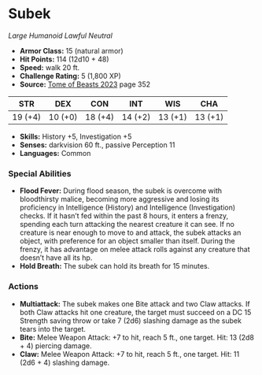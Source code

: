 # Subek

*Large* *Humanoid* *Lawful Neutral*

- **Armor Class:** 15 (natural armor)
- **Hit Points:** 114 (12d10 + 48)
- **Speed:** walk 20 ft.
- **Challenge Rating:** 5 (1,800 XP)
- **Source:** [Tome of Beasts 2023](https://koboldpress.com/kpstore/product/tome-of-beasts-1-2023-edition/) page 352

| STR | DEX | CON | INT | WIS | CHA |
| --- | --- | --- | --- | --- | --- |
| 19 (+4) | 10 (+0) | 18 (+4) | 14 (+2) | 13 (+1) | 13 (+1) |

- **Skills:** History +5, Investigation +5
- **Senses:** darkvision 60 ft., passive Perception 11
- **Languages:** Common

### Special Abilities

- **Flood Fever:** During flood season, the subek is overcome with bloodthirsty malice, becoming more aggressive and losing its proficiency in Intelligence (History) and Intelligence (Investigation) checks. If it hasn’t fed within the past 8 hours, it enters a frenzy, spending each turn attacking the nearest creature it can see. If no creature is near enough to move to and attack, the subek attacks an object, with preference for an object smaller than itself. During the frenzy, it has advantage on melee attack rolls against any creature that doesn’t have all its hp.
- **Hold Breath:** The subek can hold its breath for 15 minutes.

### Actions

- **Multiattack:** The subek makes one Bite attack and two Claw attacks. If both Claw attacks hit one creature, the target must succeed on a DC 15 Strength saving throw or take 7 (2d6) slashing damage as the subek tears into the target.
- **Bite:** Melee Weapon Attack: +7 to hit, reach 5 ft., one target. Hit: 13 (2d8 + 4) piercing damage.
- **Claw:** Melee Weapon Attack: +7 to hit, reach 5 ft., one target. Hit: 11 (2d6 + 4) slashing damage.
